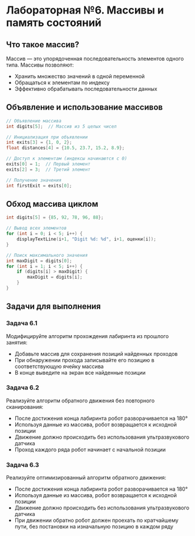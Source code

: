 # Лабораторная №6. Массивы и память состояний

## Что такое массив?

Массив — это упорядоченная последовательность элементов одного типа. Массивы позволяют:
- Хранить множество значений в одной переменной
- Обращаться к элементам по индексу
- Эффективно обрабатывать последовательности данных

## Объявление и использование массивов

```c
// Объявление массива
int digits[5];  // Массив из 5 целых чисел

// Инициализация при объявлении
int exits[3] = {1, 0, 2};
float distances[4] = {10.5, 23.7, 15.2, 8.9};

// Доступ к элементам (индексы начинаются с 0)
exits[0] = 1;  // Первый элемент
exits[2] = 3;  // Третий элемент

// Получение значения
int firstExit = exits[0];
```

## Обход массива циклом

```c
int digits[5] = {85, 92, 78, 96, 88};

// Вывод всех элементов
for (int i = 0; i < 5; i++) {
    displayTextLine(i+1, "Digit %d: %d", i+1, оценки[i]);
}

// Поиск максимального значения
int maxDigit = digits[0];
for (int i = 1; i < 5; i++) {
    if (digits[i] > maxDigit) {
        maxDigit = digits[i];
    }
}
```

## Задачи для выполнения

### Задача 6.1

Модифицируйте алгоритм прохождения лабиринта из прошлого занятия:

- Добавьте массив для сохранения позиций найденных проходов
- При обнаружении прохода записывайте его позицию в соответствующую ячейку массива
- В конце выведите на экран все найденные позиции

### Задача 6.2

Реализуйте алгоритм обратного движения без повторного сканирования:

- После достижения конца лабиринта робот разворачивается на 180°
- Используя данные из массива, робот возвращается к исходной позиции
- Движение должно происходить без использования ультразвукового датчика
- Проход каждого ряда робот начинает с начальной позиции

### Задача 6.3

Реализуйте оптимизированный алгоритм обратного движения:

- После достижения конца лабиринта робот разворачивается на 180°
- Используя данные из массива, робот возвращается к исходной позиции
- Движение должно происходить без использования ультразвукового датчика
- При движении обратно робот должен проехать по кратчайшему пути, без постановки на изначальную позицию в каждом ряду
